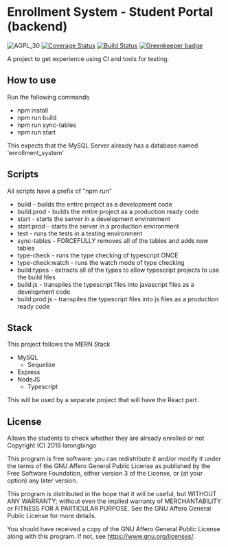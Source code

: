 
# Enrollment System - Student Portal (backend)

![AGPL_30](https://img.shields.io/badge/License-AGPL--3.0-lightgrey.svg)
[![Coverage Status](https://coveralls.io/repos/github/larongbingo/enrollment_system_backend_lel/badge.svg?branch=master)](https://coveralls.io/github/larongbingo/enrollment_system_backend_lel?branch=master)
[![Build Status](https://travis-ci.com/larongbingo/enrollment_system_backend_lel.svg?branch=master)](https://travis-ci.com/larongbingo/enrollment_system_backend_lel)
[![Greenkeeper badge](https://badges.greenkeeper.io/larongbingo/enrollment_system_backend_lel.svg)](https://greenkeeper.io/)

A project to get experience using CI and tools for testing.

## How to use
Run the following commands
  - npm install
  - npm run build
  - npm run sync-tables
  - npm run start

This expects that the MySQL Server already has a database named 'enrollment_system'

## Scripts
All scripts have a prefix of "npm run"
  - build - builds the entire project as a development code
  - build:prod - builds the entire project as a production ready code 
  - start - starts the server in a development environment
  - start:prod - starts the server in a production environment
  - test - runs the tests in a testing environment
  - sync-tables - FORCEFULLY removes all of the tables and adds new tables
  - type-check - runs the type checking of typescript ONCE
  - type-check:watch - runs the watch mode of type checking
  - build:types - extracts all of the types to allow typescript projects to use the build files
  - build:js - transpiles the typescript files into javascript files as a development code
  - build:prod:js - transpiles the typescript files into js files as a production ready code

## Stack
This project follows the MERN Stack
  - MySQL
    - Sequelize
  - Express
  - NodeJS
    - Typescript

This will be used by a separate project that will have the React part.

## License
  Allows the students to check whether they are already enrolled or not
  Copyright (C) 2018  larongbingo

  This program is free software: you can redistribute it and/or modify
  it under the terms of the GNU Affero General Public License as published by
  the Free Software Foundation, either version 3 of the License, or
  (at your option) any later version.

  This program is distributed in the hope that it will be useful,
  but WITHOUT ANY WARRANTY; without even the implied warranty of
  MERCHANTABILITY or FITNESS FOR A PARTICULAR PURPOSE.  See the
  GNU Affero General Public License for more details.

  You should have received a copy of the GNU Affero General Public License
  along with this program.  If not, see <https://www.gnu.org/licenses/>.
